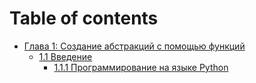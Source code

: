 # Table of contents

* [Глава 1: Создание абстракций с помощью функций](README.md)
  * [1.1 Введение](glava-1-sozdanie-abstrakcii-s-pomoshyu-funkcii/1.1-vvedenie/README.md)
    * [1.1.1 Программирование на языке Python](glava-1-sozdanie-abstrakcii-s-pomoshyu-funkcii/1.1-vvedenie/1.1.1-programmirovanie-na-yazyke-python.md)
